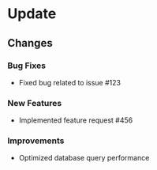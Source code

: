 # Update
## Changes

### Bug Fixes
- Fixed bug related to issue #123

### New Features
- Implemented feature request #456

### Improvements
- Optimized database query performance